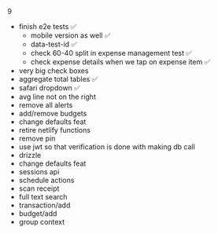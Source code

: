 9
- finish e2e tests ✅
    - mobile version as well ✅
    - data-test-id ✅
    - check 60-40 split in expense management test ✅
    - check expense details when we tap on expense item ✅
- very big check boxes 
- aggregate total tables ✅
- safari dropdown ✅
- avg line not on the right
- remove all alerts
- add/remove budgets
- change defaults feat
- retire netlify functions
- remove pin
- use jwt so that verification is done with making db call
- drizzle
- change defaults feat
- sessions api
- schedule actions
- scan receipt
- full text search
- transaction/add
- budget/add
- group context